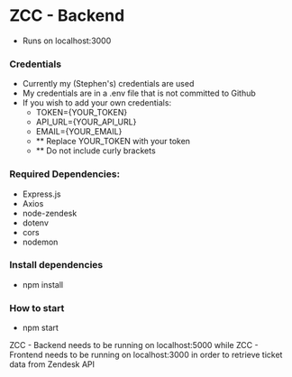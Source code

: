 # ZCC - Backend

- Runs on localhost:3000

### Credentials

- Currently my (Stephen's) credentials are used
- My credentials are in a .env file that is not committed to Github
- If you wish to add your own credentials:
  - TOKEN={YOUR_TOKEN}
  - API_URL={YOUR_API_URL}
  - EMAIL={YOUR_EMAIL}
  - \*\* Replace YOUR_TOKEN with your token
  - \*\* Do not include curly brackets

### Required Dependencies:

- Express.js
- Axios
- node-zendesk
- dotenv
- cors
- nodemon

### Install dependencies

- npm install

### How to start

- npm start

ZCC - Backend needs to be running on localhost:5000 while ZCC - Frontend needs to be running on localhost:3000 in order to retrieve ticket data from Zendesk API
